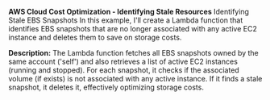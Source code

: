 **AWS Cloud Cost Optimization - Identifying Stale Resources**
Identifying Stale EBS Snapshots
In this example, I'll create a Lambda function that identifies EBS snapshots that are no longer associated with any active EC2 instance and deletes them to save on storage costs.

**Description:**
The Lambda function fetches all EBS snapshots owned by the same account ('self') and also retrieves a list of active EC2 instances (running and stopped). For each snapshot, it checks if the associated volume (if exists) is not associated with any active instance. If it finds a stale snapshot, it deletes it, effectively optimizing storage costs.
